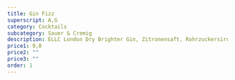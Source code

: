 ```yaml
---
title: Gin Fizz
superscript: A,G
category: Cocktails
subcategory: Sauer & Cremig
description: ELLC London Dry Brighter Gin, Zitronensaft, Rohrzuckersirup, Aquafaba, Soda
price1: 9,0
price2: ""
price3: ""
order: 1
---
```

